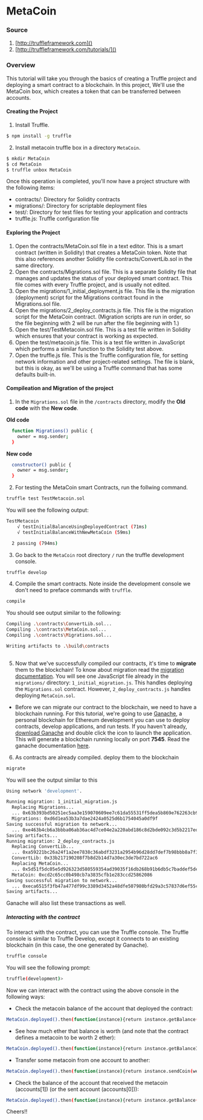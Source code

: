 # MetaCoin 
### Source
1. [http://truffleframework.com]()
2. [http://truffleframework.com/tutorials/]()

### Overview
This tutorial will take you through the basics of creating a Truffle project and deploying a smart contract to a blockchain. In this project, We'll use the MetaCoin box, which creates a token that can be transferred between accounts.
 
#### Creating the Project
1. Install Truffle.
```sh
$ npm install -g truffle
```
2. Install metacoin truffle box in a directory `MetaCoin`. 
```sh
$ mkdir MetaCoin
$ cd MetaCoin
$ truffle unbox MetaCoin
```
Once this operation is completed, you'll now have a project structure with the following items:
- contracts/: Directory for Solidity contracts
- migrations/: Directory for scriptable deployment files
- test/: Directory for test files for testing your application and contracts
- truffle.js: Truffle configuration file

#### Exploring the Project
1. Open the contracts/MetaCoin.sol file in a text editor. This is a smart contract (written in Solidity) that creates a MetaCoin token. Note that this also references another Solidity file contracts/ConvertLib.sol in the same directory.
2. Open the contracts/Migrations.sol file. This is a separate Solidity file that manages and updates the status of your deployed smart contract. This file comes with every Truffle project, and is usually not edited.
3. Open the migrations/1_initial_deployment.js file. This file is the migration (deployment) script for the Migrations contract found in the Migrations.sol file.
4. Open the migrations/2_deploy_contracts.js file. This file is the migration script for the MetaCoin contract. (Migration scripts are run in order, so the file beginning with 2 will be run after the file beginning with 1.)
5. Open the test/TestMetacoin.sol file. This is a test file written in Solidity which ensures that your contract is working as expected.
6. Open the test/metacoin.js file. This is a test file written in JavaScript which performs a similar function to the Solidity test above.
7. Open the truffle.js file. This is the Truffle configuration file, for setting network information and other project-related settings. The file is blank, but this is okay, as we'll be using a Truffle command that has some defaults built-in.

#### Compileation and Migration of the project
1. In the `Migrations.sol` file in the `/contracts` directory, modify the **Old code** with the **New code**.

**Old code**
```sh
  function Migrations() public {
    owner = msg.sender;
  }
```
**New code**
```sh
  constructor() public {
    owner = msg.sender;
  }
```
2. For testing the MetaCoin smart Contracts, run the follwing command.
```sh
truffle test TestMetacoin.sol
```
You will see the following output:
```sh
TestMetacoin
    √ testInitialBalanceUsingDeployedContract (71ms)
    √ testInitialBalanceWithNewMetaCoin (59ms)

  2 passing (794ms)
```
3. Go back to the `MetaCoin` root directory `/` run the truffle development console.
```sh
truffle develop
```
4. Compile the smart contracts. Note inside the development console we don't need to preface commands with `truffle`.
```sh
compile
```
You should see output similar to the following:
```sh
Compiling .\contracts\ConvertLib.sol...
Compiling .\contracts\MetaCoin.sol...
Compiling .\contracts\Migrations.sol...

Writing artifacts to .\build\contracts
 
```
5. Now that we've successfully compiled our contracts, it's time to **migrate** them to the blockchain! To know about migration read the [migration documentation](http://truffleframework.com/docs/getting_started/migrations). You will see one JavaScript file already in the `migrations/` directory: `1_initial_migration.js`. This handles deploying the `Migrations.sol` contract. However, `2_deploy_contracts.js` handles deploying `MetaCoin.sol`. 
- Before we can migrate our contract to the blockchain, we need to have a blockchain running. For this tutorial, we're going to use [Ganache](http://truffleframework.com/ganache), a personal blockchain for Ethereum development you can use to deploy contracts, develop applications, and run tests. If you haven't already, [download Ganache](http://truffleframework.com/ganache) and double click the icon to launch the application. This will generate a blockchain running locally on port **7545**. Read the ganache documentation [here](http://truffleframework.com/docs/ganache/using).

6. As contracts are already compiled. deploy them to the blockchain
```sh
migrate
```
You will see the output similar to this
```sh
Using network 'development'.

Running migration: 1_initial_migration.js
  Replacing Migrations...
  ... 0x63b393bd50251ec5aa3e159070609ee7c61da55531ff5dea5b869e762263cb90
  Migrations: 0xd6d1ea53b3a7dae2424a0525d6b1754045a0df9f
Saving successful migration to network...
  ... 0xe463b4cb6a3bbba06ab36ac4d7ce04e2a220abd186c8d2bde092c3d5b2217ed6
Saving artifacts...
Running migration: 2_deploy_contracts.js
  Replacing ConvertLib...
  ... 0xa59221bc26a24f1a2ee7838c36abdf3231a2954b96d28dd7def7b98bbb8a7f35
  ConvertLib: 0x33b217190208f7b8d2b14d7a30ec3de7bd722ac6
  Replacing MetaCoin...
  ... 0x5d51f5dc05e5d926323d580559354ad39035f16db268b91b6db5c7baddef5de5
  MetaCoin: 0xcd2c65cc0b498cb7a3835cfb1e283ccd25862086
Saving successful migration to network...
  ... 0xeca6515f3fb47a477df99c3389d3452a48dfe507980bfd29a3c57837d6ef55c5
Saving artifacts...
```
Ganache will also list these transactions as well.
##### Interacting with the contract
To interact with the contract, you can use the Truffle console. The Truffle console is similar to Truffle Develop, except it connects to an existing blockchain (in this case, the one generated by Ganache).
```sh
truffle console
```
You will see the following prompt:
```sh
truffle(development)>
```
Now we can interact with the contract using the above console in the following ways:
- Check the metacoin balance of the account that deployed the contract:
```sh
MetaCoin.deployed().then(function(instance){return instance.getBalance(web3.eth.accounts[0]);}).then(function(value){return value.toNumber()});
```
- See how much ether that balance is worth (and note that the contract defines a metacoin to be worth 2 ether):
```sh
MetaCoin.deployed().then(function(instance){return instance.getBalanceInEth(web3.eth.accounts[0]);}).then(function(value){return value.toNumber()});
```
- Transfer some metacoin from one account to another:
```sh
MetaCoin.deployed().then(function(instance){return instance.sendCoin(web3.eth.accounts[1], 500);});
```
- Check the balance of the account that received the metacoin (accounts[1]) (or the sent account (accounts[0])):
```sh
MetaCoin.deployed().then(function(instance){return instance.getBalance(web3.eth.accounts[1]);}).then(function(value){return value.toNumber()});
```
Cheers!!

